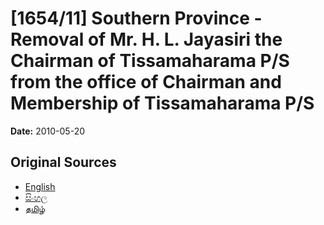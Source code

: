 # [1654/11] Southern Province - Removal of Mr. H. L. Jayasiri the Chairman of Tissamaharama P/S from the office of Chairman and Membership of Tissamaharama P/S

**Date:** 2010-05-20

## Original Sources

- [English](https://documents.gov.lk/view/extra-gazettes/2010/5/1654-11_E.pdf)
- [සිංහල](https://documents.gov.lk/view/extra-gazettes/2010/5/1654-11_S.pdf)
- [தமிழ்](https://documents.gov.lk/view/extra-gazettes/2010/5/1654-11_T.pdf)

